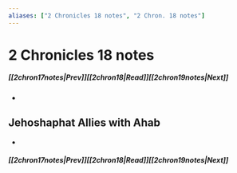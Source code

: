 ```yaml
---
aliases: ["2 Chronicles 18 notes", "2 Chron. 18 notes"]
---
```

# 2 Chronicles 18 notes
##### <span class=arrow-left></span>[[2chron17notes|Prev]]<span class=navigation-separator></span>[[2chron18|Read]]<span class=navigation-separator></span>[[2chron19notes|Next]]<span class=arrow-right></span>
- 
## Jehoshaphat Allies with Ahab
- 
##### <span class=arrow-left></span>[[2chron17notes|Prev]]<span class=navigation-separator></span>[[2chron18|Read]]<span class=navigation-separator></span>[[2chron19notes|Next]]<span class=arrow-right></span>